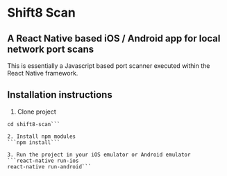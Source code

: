 # Shift8 Scan
## A React Native based iOS / Android app for local network port scans

This is essentially a Javascript based port scanner executed within the React Native framework.

## Installation instructions

1. Clone project
```git clone https://github.com/stardothosting/shift8-scan.git
cd shift8-scan```

2. Install npm modules
```npm install```

3. Run the project in your iOS emulator or Android emulator
```react-native run-ios
react-native run-android```



